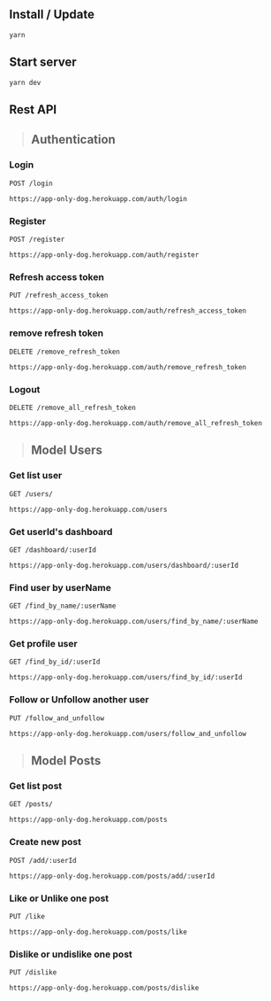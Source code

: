 ## Install / Update

```
yarn
```

## Start server

```
yarn dev
```


## Rest API

> ## Authentication

### Login 
`POST /login`

```
https://app-only-dog.herokuapp.com/auth/login
```

### Register 
`POST /register`
```
https://app-only-dog.herokuapp.com/auth/register
```

### Refresh access token 
`PUT /refresh_access_token`
```
https://app-only-dog.herokuapp.com/auth/refresh_access_token
```

### remove refresh token 
`DELETE /remove_refresh_token`
```
https://app-only-dog.herokuapp.com/auth/remove_refresh_token
```

### Logout
`DELETE /remove_all_refresh_token`
```
https://app-only-dog.herokuapp.com/auth/remove_all_refresh_token
```

> ## Model Users

### Get list user

`GET /users/`

```
https://app-only-dog.herokuapp.com/users
```

### Get userId's dashboard

`GET /dashboard/:userId`

```
https://app-only-dog.herokuapp.com/users/dashboard/:userId
```

### Find user by userName

`GET /find_by_name/:userName`

```
https://app-only-dog.herokuapp.com/users/find_by_name/:userName
```

### Get profile user

`GET /find_by_id/:userId`

```
https://app-only-dog.herokuapp.com/users/find_by_id/:userId
```

### Follow or Unfollow another user

`PUT /follow_and_unfollow`

```
https://app-only-dog.herokuapp.com/users/follow_and_unfollow
```

> ## Model Posts

### Get list post

`GET /posts/`

```
https://app-only-dog.herokuapp.com/posts
```
### Create new post

`POST /add/:userId`

```
https://app-only-dog.herokuapp.com/posts/add/:userId
```

### Like or Unlike one post 

`PUT /like`

```
https://app-only-dog.herokuapp.com/posts/like
```


### Dislike or undislike one post

`PUT /dislike`

```
https://app-only-dog.herokuapp.com/posts/dislike
```



